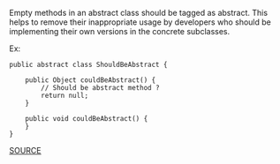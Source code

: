 Empty methods in an abstract class should be tagged as abstract.
This helps to remove their inappropriate usage by developers who should be implementing their own versions in the concrete subclasses.

Ex:

    public abstract class ShouldBeAbstract {

        public Object couldBeAbstract() {
            // Should be abstract method ?
            return null;
        }

        public void couldBeAbstract() {
        }
    }

[SOURCE](http://pmd.sourceforge.net/pmd-5.3.2/pmd-java/rules/java/design.html#EmptyMethodInAbstractClassShouldBeAbstract)
